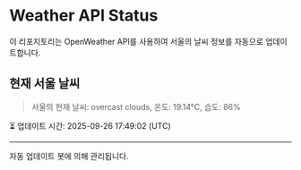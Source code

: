 
# Weather API Status

이 리포지토리는 OpenWeather API를 사용하여 서울의 날씨 정보를 자동으로 업데이트합니다.

## 현재 서울 날씨
> 서울의 현재 날씨: overcast clouds, 온도: 19.14°C, 습도: 86%

⏳ 업데이트 시간: 2025-09-26 17:49:02 (UTC)

---
자동 업데이트 봇에 의해 관리됩니다.
